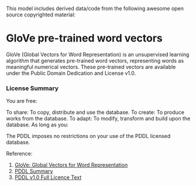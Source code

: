 This model includes derived data/code from the following awesome open source copyrighted material:

# GloVe pre-trained word vectors
GloVe (Global Vectors for Word Representation) is an unsupervised learning algorithm that generates pre-trained word vectors, representing words as meaningful numerical vectors. These pre-trained vectors are available under the Public Domain Dedication and License v1.0.

### License Summary
You are free:

To share: To copy, distribute and use the database.
To create: To produce works from the database.
To adapt: To modify, transform and build upon the database.
As long as you:

The PDDL imposes no restrictions on your use of the PDDL licensed database.


Reference:
1. [GloVe: Global Vectors for Word Representation](https://nlp.stanford.edu/projects/glove/)
2. [PDDL Summary](https://opendatacommons.org/licenses/pddl/summary/)
3. [PDDL v1.0 Full Licence Text](https://opendatacommons.org/licenses/pddl/1-0/)